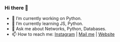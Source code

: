 ### Hi there 👋

- 🔭 I’m currently working on Python.
- 🌱 I’m currently learning JS, Python.
- 💬 Ask me about Networks, Python, Databases.
- 📫 How to reach me: [Instagram](https://instagram.com/parjanya_modi/) | [Mail me](mailto:parjanyamodi@gmail.com) | [Website](https://parjanyamodi.com)

